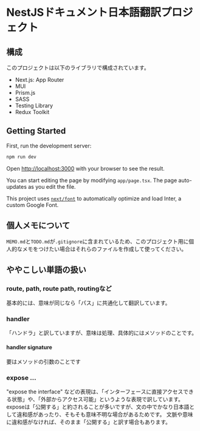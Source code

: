 # NestJSドキュメント日本語翻訳プロジェクト

## 構成

このプロジェクトは以下のライブラリで構成されています。

- Next.js: App Router
- MUI
- Prism.js
- SASS
- Testing Library
- Redux Toolkit



## Getting Started

First, run the development server:

```bash
npm run dev
```

Open [http://localhost:3000](http://localhost:3000) with your browser to see the result.

You can start editing the page by modifying `app/page.tsx`. The page auto-updates as you edit the file.

This project uses [`next/font`](https://nextjs.org/docs/basic-features/font-optimization) to automatically optimize and load Inter, a custom Google Font.


## 個人メモについて

`MEMO.md`と`TODO.md`が`.gitignore`に含まれているため、このプロジェクト用に個人的なメモをつけたい場合はそれらのファイルを作成して使ってください。


## ややこしい単語の扱い

### route, path, route path, routingなど

基本的には、意味が同じなら「パス」に共通化して翻訳しています。

### handler

「ハンドラ」と訳していますが、意味は処理、具体的にはメソッドのことです。

#### handler signature

要はメソッドの引数のことです

### expose ...

"expose the interface" などの表現は、「インターフェースに直接アクセスできる状態」や、「外部からアクセス可能」というような表現で訳しています。
exposeは「公開する」と約されることが多いですが、文の中でかなり日本語として違和感があったり、そもそも意味不明な場合があるためです。
文脈や意味に違和感がなければ、そのまま「公開する」と訳す場合もあります。

